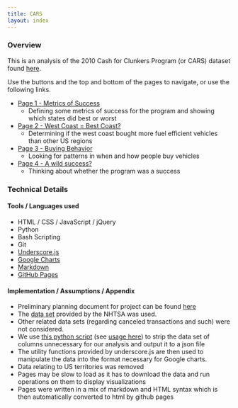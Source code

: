 ```yaml
---
title: CARS
layout: index
---
```


### Overview

This is an analysis of the 2010 Cash for Clunkers Program (or CARS) dataset found [here](http://www.nhtsa.gov/Laws+&+Regulations/CARS+Program+Transaction+Data+and+Reports). 

Use the buttons and the top and bottom of the pages to navigate, or use the following links.

- [Page 1 - Metrics of Success](./page-01.html)
	- Defining some metrics of success for the program and showing which states did best or worst
- [Page 2 - West Coast = Best Coast?](./page-02.html)
	- Determining if the west coast bought more fuel efficient vehicles than other US regions
- [Page 3 - Buying Behavior](./page-03.html)
	- Looking for patterns in when and how people buy vehicles
- [Page 4 - A wild success?](./page-04.html)
	- Thinking about whether the program was a success

### Technical Details

#### Tools / Languages used

- HTML / CSS / JavaScript / jQuery
- Python
- Bash Scripting
- Git
- [Underscore.js](http://underscorejs.org/)
- [Google Charts](https://developers.google.com/chart/)
- [Markdown](http://daringfireball.net/projects/markdown/)
- [GitHub Pages](https://pages.github.com/)

#### Implementation / Assumptions / Appendix

- Preliminary planning document for project can be found [here](https://github.com/simzou/cars-analysis/blob/gh-pages/planning.txt)
- The [data set](ftp://ftp.nhtsa.dot.gov/CARS/CARS_PAID_Final.txt) provided by the NHTSA was used. 
- Other related data sets (regarding canceled transactions and such) were not considered.
- We use [this python script](https://github.com/simzou/cars-analysis/blob/gh-pages/data/csv_to_json.py) (see [usage here](https://github.com/simzou/cars-analysis/blob/gh-pages/data/convert_data_files.sh)) to strip the data set of columns unnecessary for our analysis and output it to a json file
- The utility functions provided by underscore.js are then used to manipulate the data into the format necessary for Google charts.
- Data relating to US territories was removed
- Pages may be slow to load as it has to download the data and run operations on them to display visualizations
- Pages were written in a mix of markdown and HTML syntax which is then automatically converted to html by github pages